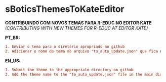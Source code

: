 # sBoticsThemesToKateEditor
**CONTRIBUINDO COM NOVOS TEMAS PARA R-EDUC NO EDITOR KATE**\
_(CONTRIBUTING WITH NEW THEMES FOR R-EDUC AT EDITOR KATE)_

**PT_BR:**
```diff
1. Enviar o tema para o diretório apropriado no github
2. Adicionar o nome do tema ao arquivo "to_auto_update.json" que fica no diretório main
```

**EN_US:**
```diff
1. Submit the theme to the appropriate directory on github
2. Add the theme name to the "to_auto_update.json" file in the main directory
```
